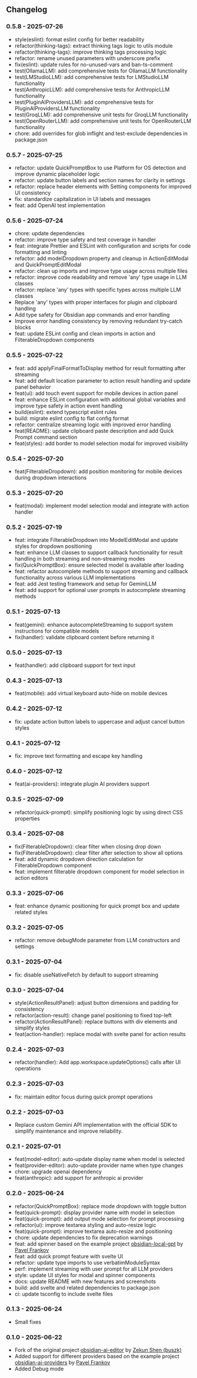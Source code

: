 ## Changelog

### 0.5.8 - 2025-07-26
- style(eslint): format eslint config for better readability
- refactor(thinking-tags): extract thinking tags logic to utils module
- refactor(thinking-tags): improve thinking tags processing logic
- refactor: rename unused parameters with underscore prefix
- fix(eslint): update rules for no-unused-vars and ban-ts-comment
- test(OllamaLLM): add comprehensive tests for OllamaLLM functionality
- test(LMStudioLLM): add comprehensive tests for LMStudioLLM functionality
- test(AnthropicLLM): add comprehensive tests for AnthropicLLM functionality
- test(PluginAIProvidersLLM): add comprehensive tests for PluginAIProvidersLLM functionality
- test(GroqLLM): add comprehensive unit tests for GroqLLM functionality
- test(OpenRouterLLM): add comprehensive unit tests for OpenRouterLLM functionality
- chore: add overrides for glob inflight and test-exclude dependencies in package.json

### 0.5.7 - 2025-07-25
- refactor: update QuickPromptBox to use Platform for OS detection and improve dynamic placeholder logic
- refactor: update button labels and section names for clarity in settings
- refactor: replace header elements with Setting components for improved UI consistency
- fix: standardize capitalization in UI labels and messages
- feat: add OpenAI test implementation

### 0.5.6 - 2025-07-24
- chore: update dependencies
- refactor: improve type safety and test coverage in handler
- feat: integrate Prettier and ESLint with configuration and scripts for code formatting and linting
- refactor: add modelDropdown property and cleanup in ActionEditModal and QuickPromptEditModal
- refactor: clean up imports and improve type usage across multiple files
- refactor: improve code readability and remove 'any' type usage in LLM classes
- refactor: replace 'any' types with specific types across multiple LLM classes
- Replace 'any' types with proper interfaces for plugin and clipboard handling
- Add type safety for Obsidian app commands and error handling
- Improve error handling consistency by removing redundant try-catch blocks
- feat: update ESLint config and clean imports in action and FilterableDropdown components

### 0.5.5 - 2025-07-22
- feat: add applyFinalFormatToDisplay method for result formatting after streaming
- feat: add default location parameter to action result handling and update panel behavior
- feat(ui): add touch event support for mobile devices in action panel
- feat: enhance ESLint configuration with additional global variables and improve type safety in action event handling
- build(eslint): extend typescript eslint rules
- build: migrate eslint config to flat config format
- refactor: centralize streaming logic with improved error handling
- feat(README): update clipboard paste description and add Quick Prompt command section
- feat(styles): add border to model selection modal for improved visibility

### 0.5.4 - 2025-07-20
- feat(FilterableDropdown): add position monitoring for mobile devices during dropdown interactions

### 0.5.3 - 2025-07-20
- feat(modal): implement model selection modal and integrate with action handler

### 0.5.2 - 2025-07-19
- feat: integrate FilterableDropdown into ModelEditModal and update styles for dropdown positioning
- feat: enhance LLM classes to support callback functionality for result handling in both streaming and non-streaming modes
- fix(QuickPromptBox): ensure selected model is available after loading
- feat: refactor autocomplete methods to support streaming and callback functionality across various LLM implementations
- feat: add Jest testing framework and setup for GeminiLLM
- feat: add support for optional user prompts in autocomplete streaming methods

### 0.5.1 - 2025-07-13
- feat(gemini): enhance autocompleteStreaming to support system instructions for compatible models
- fix(handler): validate clipboard content before returning it

### 0.5.0 - 2025-07-13
- feat(handler): add clipboard support for text input

### 0.4.3 - 2025-07-13
- feat(mobile): add virtual keyboard auto-hide on mobile devices

### 0.4.2 - 2025-07-12
- fix: update action button labels to uppercase and adjust cancel button styles

### 0.4.1 - 2025-07-12
- fix: improve text formatting and escape key handling

### 0.4.0 - 2025-07-12
- feat(ai-providers): integrate plugin AI providers support

### 0.3.5 - 2025-07-09
- refactor(quick-prompt): simplify positioning logic by using direct CSS properties

### 0.3.4 - 2025-07-08
- fix(FilterableDropdown): clear filter when closing drop down
- fix(FilterableDropdown): clear filter after selection to show all options
- feat: add dynamic dropdown direction calculation for FilterableDropdown component
- feat: implement filterable dropdown component for model selection in action editors

### 0.3.3 - 2025-07-06
- feat: enhance dynamic positioning for quick prompt box and update related styles

### 0.3.2 - 2025-07-05
- refactor: remove debugMode parameter from LLM constructors and settings

### 0.3.1 - 2025-07-04
- fix: disable useNativeFetch by default to support streaming

### 0.3.0 - 2025-07-04
- style(ActionResultPanel): adjust button dimensions and padding for consistency
- refactor(action-result): change panel positioning to fixed top-left
- refactor(ActionResultPanel): replace buttons with div elements and simplify styles
- feat(action-handler): replace modal with svelte panel for action results

### 0.2.4 - 2025-07-03
- refactor(handler): Add app.workspace.updateOptions() calls after UI operations

### 0.2.3 - 2025-07-03
- fix: maintain editor focus during quick prompt operations

### 0.2.2 - 2025-07-03
- Replace custom Gemini API implementation with the official SDK to simplify maintenance and improve reliability.

### 0.2.1 - 2025-07-01
- feat(model-editor): auto-update display name when model is selected
- feat(provider-editor): auto-update provider name when type changes
- chore: upgrade openai dependency
- feat(anthropic): add support for anthropic ai provider

### 0.2.0 - 2025-06-24
- refactor(QuickPromptBox): replace mode dropdown with toggle button
- feat(quick-prompt): display provider name with model in selection
- feat(quick-prompt): add output mode selection for prompt processing
- refactor(ui): improve textarea styling and auto-resize logic
- feat(quick-prompt): improve textarea auto-resize and positioning
- chore: update dependencies to fix deprecation warnings
- feat: add spinner based on the example project [obsidian-local-gpt](https://github.com/pfrankov/obsidian-local-gpt) by [Pavel Frankov](https://github.com/pfrankov)
- feat: add quick prompt feature with svelte UI
- refactor: update type imports to use verbatimModuleSyntax
- perf: implement streaming with user prompt for all LLM providers
- style: update UI styles for modal and spinner components
- docs: update README with new features and screenshots
- build: add svelte and related dependencies to package.json
- ci: update tsconfig to include svelte files

### 0.1.3 - 2025-06-24
- Small fixes

### 0.1.0 - 2025-06-22
- Fork of the original project [obsidian-ai-editor](https://github.com/buszk/obsidian-ai-editor) by [Zekun Shen (buszk)](https://github.com/buszk)
- Added support for different providers based on the example project [obsidian-ai-providers](https://github.com/pfrankov/obsidian-ai-providers) by [Pavel Frankov](https://github.com/pfrankov)
- Added Debug mode
